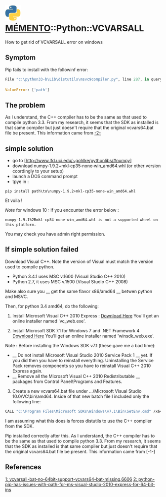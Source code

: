 ![](icon_python.svg "PYTHON") [MÉMENTO](../../README.md)::Python::VCVARSALL
====================
How to get rid of VCVARSALL error on windows

Symptom
---------
Pip fails to install with the followinf error:
```python
File "c:\python33-b\Lib\distutils\msvc9compiler.py", line 287, in query_vcvarsall raise ValueError(str(list(result.keys())))

ValueError: ['path']
```


The problem
-----------
As I understand, the C++ compiler has to be the same as that used to compile python 3.3. From my research, it seems that the SDK as installed is that same compiler but just doesn't require that the original vcvars64.bat file be present. This information came from [-2-][2]


simple solution
------------------
- go to [http://www.lfd.uci.edu/~gohlke/pythonlibs/#numpy]
- download numpy‑1.9.2+mkl‑cp35‑none‑win_amd64.whl (or other version ccordingly to your setup)
- launch a DOS command prompt
- tpye in :
```dos
pip install path\to\numpy-1.9.2+mkl-cp35-none-win_amd64.whl
```

Et voila !

_Note_ for windows 10 : If you encounter the error below :

    numpy-1.9.1%2Bmkl-cp34-none-win_amd64.whl is not a supported wheel on this platform.

You may check you have admin right permission.


If simple solution failed
-------------------------

Download Visual C++. Note the version of Visual must match the version used to compile python.
- Python 3.4.1 uses MSC v.1600 (Visual Studio C++ 2010)
- Python 2.7, it uses MSC v.1500 (Visual Studio C++ 2008)

Make also sure you __ get the same flavor x86/amd64 __ betwen python and MSVC.

Then, for python 3.4 amd64, do the following:

1) Install Microsoft Visual C++ 2010 Express : [Download Here](https://app.vssps.visualstudio.com/profile/review?download=true&family=VisualStudioCExpress&release=VisualStudio2010)
You'll get an online installer named 'vc_web.exe'.

2) Install Microsoft SDK 7.1 for Windows 7 and .NET Framework 4 [Download Here](http://www.microsoft.com/en-us/download/confirmation.aspx?id=8279)
You'll get an online installer named 'winsdk_web.exe'.

Note : Before installing the Windows SDK v7.1 (these gave me a bad time):
- __ Do not install Microsoft Visual Studio 2010 Service Pack 1 __ yet. If you did then you have to reinstall everything. Uninstalling the Service Pack removes components so you have to reinstall Visual C++ 2010 Express again.
- __ Remove all the Microsoft Visual C++ 2010 Redistributable __ packages from Control Panel\Programs and Features.


3) Create a new vcvars64.bat file under ...\Microsoft Visual Studio 10.0\VC\bin\amd64. Inside of that new batch file I included only the following line:
```sh
CALL "C:\Program Files\Microsoft SDKs\Windows\v7.1\Bin\SetEnv.cmd" /x64
```
I am assuming what this does is forces distutils to use the C++ compiler from the SDK.


Pip installed correctly after this. As I understand, the C++ compiler has to be the same as that used to compile python 3.3. From my research, it seems that the SDK as installed is that same compiler but just doesn't require that the original vcvars64.bat file be present. This information came from [-1-]


References
--------------
[1: vcvarsall-bat-no-64bit-support-vcvars64-bat-missing.6606][1]
[2: python-pip-has-issues-with-path-for-ms-visual-studio-2010-express-for-64-bit-ins][2]

[1]:http://www.w7forums.com/threads/vcvarsall-bat-no-64bit-support-vcvars64-bat-missing.6606
[2]:http://stackoverflow.com/questions/26473854/python-pip-has-issues-with-path-for-ms-visual-studio-2010-express-for-64-bit-ins